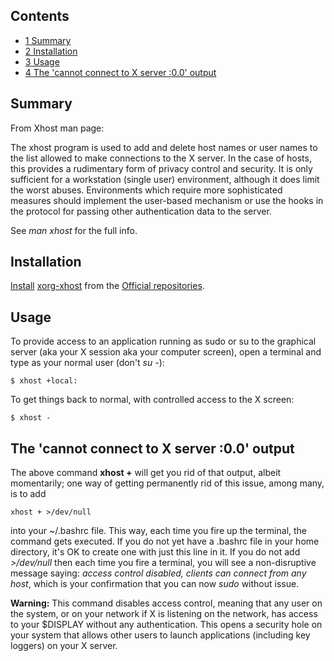 ## Contents

*   [1 Summary](#Summary)
*   [2 Installation](#Installation)
*   [3 Usage](#Usage)
*   [4 The 'cannot connect to X server :0.0' output](#The_.27cannot_connect_to_X_server_:0.0.27_output)

## Summary

From Xhost man page:

The xhost program is used to add and delete host names or user names to the list allowed to make connections to the X server. In the case of hosts, this provides a rudimentary form of privacy control and security. It is only sufficient for a workstation (single user) environment, although it does limit the worst abuses. Environments which require more sophisticated measures should implement the user-based mechanism or use the hooks in the protocol for passing other authentication data to the server.

See *man xhost* for the full info.

## Installation

[Install](/index.php/Install "Install") [xorg-xhost](https://www.archlinux.org/packages/?name=xorg-xhost) from the [Official repositories](/index.php/Official_repositories "Official repositories").

## Usage

To provide access to an application running as sudo or su to the graphical server (aka your X session aka your computer screen), open a terminal and type as your normal user (don't *su -*):

```
$ xhost +local:

```

To get things back to normal, with controlled access to the X screen:

```
$ xhost -

```

## The 'cannot connect to X server :0.0' output

The above command **xhost +** will get you rid of that output, albeit momentarily; one way of getting permanently rid of this issue, among many, is to add

```
xhost + >/dev/null

```

into your ~/.bashrc file. This way, each time you fire up the terminal, the command gets executed. If you do not yet have a .bashrc file in your home directory, it's OK to create one with just this line in it. If you do not add *>/dev/null* then each time you fire a terminal, you will see a non-disruptive message saying: *access control disabled, clients can connect from any host*, which is your confirmation that you can now *sudo <your soft>* without issue.

**Warning:** This command disables access control, meaning that any user on the system, or on your network if X is listening on the network, has access to your $DISPLAY without any authentication. This opens a security hole on your system that allows other users to launch applications (including key loggers) on your X server.